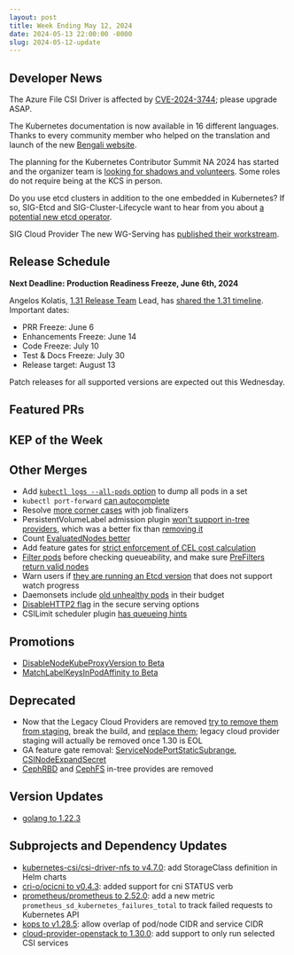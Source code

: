 ```yaml
---
layout: post
title: Week Ending May 12, 2024
date: 2024-05-13 22:00:00 -0000
slug: 2024-05-12-update
---
```


## Developer News

The Azure File CSI Driver is affected by [CVE-2024-3744](https://github.com/kubernetes/kubernetes/issues/124759); please upgrade ASAP.

The Kubernetes documentation is now available in 16 different languages. Thanks to every community member who helped on the translation and launch of the
new [Bengali website](https://kubernetes.io/bn/).

The planning for the Kubernetes Contributor Summit NA 2024 has started and the organizer team is [looking for shadows and volunteers](https://github.com/kubernetes/community/issues/7854#issuecomment-2109208587). Some roles do not require being at the KCS in person.

Do you use etcd clusters in addition to the one embedded in Kubernetes?  If so, SIG-Etcd and SIG-Cluster-Lifecycle want to hear from you about [a potential new etcd operator](https://forms.gle/rfrKVgxHx9Wgy9fz8).

SIG Cloud Provider The new WG-Serving has [published their workstream](https://docs.google.com/document/d/1hbEx3ZEqdXCqWH9RL3uy9FIy35B8pFJ5KiK3HsOz2FE/edit).

## Release Schedule

**Next Deadline: Production Readiness Freeze, June 6th, 2024**

Angelos Kolatis, [1.31 Release Team](https://github.com/kubernetes/sig-release/blob/master/releases/release-1.31/release-team.md) Lead, has [shared the 1.31 timeline](https://groups.google.com/a/kubernetes.io/g/dev/c/cvowuFc981I). Important dates:

* PRR Freeze: June 6
* Enhancements Freeze: June 14
* Code Freeze: July 10
* Test & Docs Freeze: July 30
* Release target: August 13

Patch releases for all supported versions are expected out this Wednesday.

## Featured PRs


## KEP of the Week


## Other Merges

* Add [`kubectl logs --all-pods` option](https://github.com/kubernetes/kubernetes/pull/124732) to dump all pods in a set
* `kubectl port-forward` [can autocomplete](https://github.com/kubernetes/kubernetes/pull/124683)
* Resolve [more corner cases](https://github.com/kubernetes/kubernetes/pull/124828) with job finalizers
* PersistentVolumeLabel admission plugin [won't support in-tree providers](https://github.com/kubernetes/kubernetes/pull/124794), which was a better fix than [removing it](https://github.com/kubernetes/kubernetes/pull/124505)
* Count [EvaluatedNodes better](https://github.com/kubernetes/kubernetes/pull/124735)
* Add feature gates for [strict enforcement of CEL cost calculation](https://github.com/kubernetes/kubernetes/pull/124675)
* [Filter pods](https://github.com/kubernetes/kubernetes/pull/124618) before checking queueability, and make sure [PreFilters return valid nodes](https://github.com/kubernetes/kubernetes/pull/124559)
* Warn users if [they are running an Etcd version](https://github.com/kubernetes/kubernetes/pull/124612) that does not support watch progress
* Daemonsets include [old unhealthy pods](https://github.com/kubernetes/kubernetes/pull/123233) in their budget
* [DisableHTTP2 flag](https://github.com/kubernetes/kubernetes/pull/122176) in the secure serving options
* CSILimit scheduler plugin [has queueing hints](https://github.com/kubernetes/kubernetes/pull/121508)

## Promotions

* [DisableNodeKubeProxyVersion to Beta](https://github.com/kubernetes/kubernetes/pull/123845)
* [MatchLabelKeysInPodAffinity to Beta](https://github.com/kubernetes/kubernetes/pull/123638)

## Deprecated

* Now that the Legacy Cloud Providers are removed [try to remove them from staging](https://github.com/kubernetes/kubernetes/pull/124767), break the build, and [replace them](https://github.com/kubernetes/kubernetes/pull/124864);  legacy cloud provider staging will actually be removed once 1.30 is EOL
* GA feature gate removal: [ServiceNodePortStaticSubrange](https://github.com/kubernetes/kubernetes/pull/124738), [CSINodeExpandSecret](https://github.com/kubernetes/kubernetes/pull/124462)
* [CephRBD](https://github.com/kubernetes/kubernetes/pull/124559) and [CephFS](https://github.com/kubernetes/kubernetes/pull/124544) in-tree provides are removed

## Version Updates

* [golang to 1.22.3](https://github.com/kubernetes/kubernetes/pull/124828)

## Subprojects and Dependency Updates

* [kubernetes-csi/csi-driver-nfs to v4.7.0](https://github.com/kubernetes-csi/csi-driver-nfs/releases/tag/v4.7.0): add StorageClass definition in Helm charts
* [cri-o/ocicni to v0.4.3](https://github.com/cri-o/ocicni/releases/tag/v0.4.3): added support for cni STATUS verb
* [prometheus/prometheus to 2.52.0](https://github.com/prometheus/prometheus/releases/tag/v2.52.0): add a new metric `prometheus_sd_kubernetes_failures_total` to track failed requests to Kubernetes API
* [kops to v1.28.5](https://github.com/kubernetes/kops/releases/tag/v1.28.5): allow overlap of pod/node CIDR and service CIDR
* [cloud-provider-openstack to 1.30.0](https://github.com/kubernetes/cloud-provider-openstack/releases/tag/v1.30.0): add support to only run selected CSI services
